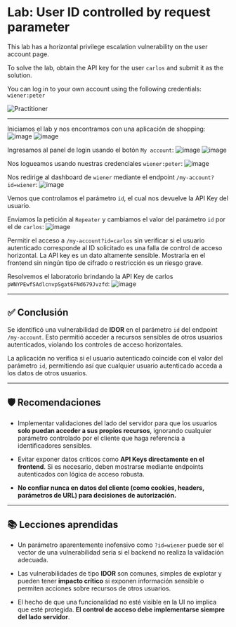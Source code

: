 # Lab: User ID controlled by request parameter

This lab has a horizontal privilege escalation vulnerability on the user account page.

To solve the lab, obtain the API key for the user `carlos` and submit it as the solution.

You can log in to your own account using the following credentials: `wiener:peter`

![Practitioner](https://img.shields.io/badge/level-Apprentice-green) 

---


Iniciamos el lab y nos encontramos con una aplicación de shopping:
![image](https://github.com/user-attachments/assets/fd95ec2f-6af1-43ba-810b-0af116547498)
![image](https://github.com/user-attachments/assets/6d0dda0d-f553-4279-b7fa-bbf2797db441)


Ingresamos al panel de login usando el botón `My account`:
![image](https://github.com/user-attachments/assets/20cc0238-35d7-4f12-ba1e-1433ed0ac627)
![image](https://github.com/user-attachments/assets/83375af0-ab4f-4444-a47e-0662040b0f13)


Nos logueamos usando nuestras credenciales `wiener:peter`:
![image](https://github.com/user-attachments/assets/17c99f31-afc4-4c96-bd92-be032649f437)

Nos redirige al dashboard de `wiener` mediante el endpoint `/my-account?id=wiener`:
![image](https://github.com/user-attachments/assets/54c8afe9-8d95-4672-9c30-5130071fb021)

Vemos que controlamos el parámetro `id`, el cual nos devuelve la API Key del usuario.

Enviamos la petición al `Repeater` y cambiamos el valor del parámetro `id` por el de `carlos`:
![image](https://github.com/user-attachments/assets/d5d89455-6f97-49da-ac61-91d0faf3d48d)

Permitir el acceso a `/my-account?id=carlos` sin verificar si el usuario autenticado corresponde al ID solicitado es una falla de control de acceso horizontal.
La API key es un dato altamente sensible. Mostrarla en el frontend sin ningún tipo de cifrado o restricción es un riesgo grave.

Resolvemos el laboratorio brindando la API Key de carlos `pWNYPEwfSAdlcnvpSgat6FNd679Jvzfd`:
![image](https://github.com/user-attachments/assets/17e0c910-d89f-424b-998d-05bc2736339d)

---

## ✅ Conclusión

Se identificó una vulnerabilidad de **IDOR** en el parámetro `id` del endpoint `/my-account`. Esto permitió acceder a recursos sensibles de otros usuarios autenticados, violando los controles de acceso horizontales.

La aplicación no verifica si el usuario autenticado coincide con el valor del parámetro `id`, permitiendo así que cualquier usuario autenticado acceda a los datos de otros usuarios.

---

## 🛡️ Recomendaciones

- Implementar validaciones del lado del servidor para que los usuarios **solo puedan acceder a sus propios recursos**, ignorando cualquier parámetro controlado por el cliente que haga referencia a identificadores sensibles.

- Evitar exponer datos críticos como **API Keys directamente en el frontend**. Si es necesario, deben mostrarse mediante endpoints autenticados con lógica de acceso robusta.

- **No confiar nunca en datos del cliente (como cookies, headers, parámetros de URL) para decisiones de autorización.**

---

## 📚 Lecciones aprendidas

- Un parámetro aparentemente inofensivo como `?id=wiener` puede ser el vector de una vulnerabilidad seria si el backend no realiza la validación adecuada.

- Las vulnerabilidades de tipo **IDOR** son comunes, simples de explotar y pueden tener **impacto crítico** si exponen información sensible o permiten acciones sobre recursos de otros usuarios.

- El hecho de que una funcionalidad no esté visible en la UI no implica que esté protegida. **El control de acceso debe implementarse siempre del lado servidor**.







